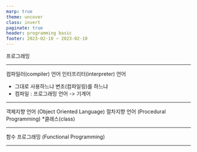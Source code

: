 ```yaml
---
marp: true
theme: uncover
class: invert
paginate: true
header: programming basic
footer: 2023-02-10 ~ 2023-02-10
---
```


프로그래밍

---

컴파일러(compiler) 언어
인터프리터(interpreter) 언어
* 그대로 사용하느냐 변조(컴파일링)를 하느냐
* 컴파일 : 프로그래밍 언어 -> 기계어

---

객체지향 언어 (Object Oriented Language)
절차지향 언어 (Procedural Programming)
*클래스(class)

---

함수 프로그래밍 (Functional Programming)

---